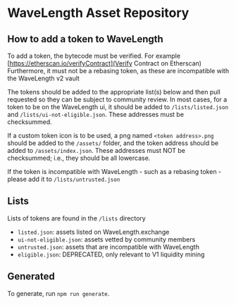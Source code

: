 # WaveLength Asset Repository

## How to add a token to WaveLength

To add a token, the bytecode must be verified.  For example [https://etherscan.io/verifyContract](Verify Contract on Etherscan)
Furthermore, it must not be a rebasing token, as these are incompatible with the WaveLength v2 vault

The tokens should be added to the appropriate list(s) below and then pull requested so they can be subject to community review.  In most cases, for a token to be on the WaveLength ui, it should be added to `/lists/listed.json` and `/lists/ui-not-eligible.json`. These addresses must be checksummed.

If a custom token icon is to be used, a png named `<token address>.png` should be added to the `/assets/` folder, and the token address should be added to `/assets/index.json`. These addresses must NOT be checksummed; i.e., they should be all lowercase.

If the token is incompatible with WaveLength - such as a rebasing token - please add it to `/lists/untrusted.json`

## Lists

Lists of tokens are found in the `/lists` directory

* `listed.json`: assets listed on WaveLength.exchange
* `ui-not-eligible.json`: assets vetted by community members
* `untrusted.json`: assets that are incompatible with WaveLength
* `eligible.json`: DEPRECATED, only relevant to V1 liquidity mining

## Generated

To generate, run `npm run generate`.
